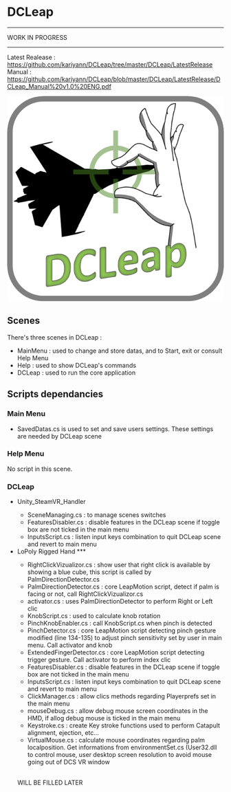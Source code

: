 # DCLeap
***********************
WORK IN PROGRESS
***********************
Latest Realease : https://github.com/kariyann/DCLeap/tree/master/DCLeap/LatestRelease <br/>
Manual : https://github.com/kariyann/DCLeap/blob/master/DCLeap/LatestRelease/DCLeap_Manual%20v1.0%20ENG.pdf

![Image of Yaktocat](https://github.com/kariyann/DCLeap/blob/master/DCLeap/Assets/DCLeap.png)

<h2>Scenes</h2>
There's three scenes in DCLeap :
<ul>
<li>MainMenu : used to change and store datas, and to Start, exit or consult Help Menu</li>
<li>Help : used to show DCLeap's commands</li>
<li>DCLeap : used to run the core application</li>
</ul>
<h2>Scripts dependancies</h2>
<h3>Main Menu</h3>
<ul>
<li>SavedDatas.cs is used to set and save users settings. These settings are needed by DCLeap scene</li>
</ul>
<h3>Help Menu</h3>
No script in this scene.
<h3>DCLeap</h3>
<ul>
<li>Unity_SteamVR_Handler</li>
<ul>
<li>SceneManaging.cs : to manage scenes switches</li>
<li>FeaturesDisabler.cs : disable features in the DCLeap scene if toggle box are not ticked in the main menu</li>
<li>InputsScript.cs : listen input keys combination to quit DCLeap scene and revert to main menu</li>
</ul>
<li>LoPoly Rigged Hand ***</li>
<ul>
<li>RightClickVizualizor.cs : show user that right click is available by showing a blue cube, this script is called by PalmDirectionDetector.cs</li>
<li>PalmDirectionDetector.cs : core LeapMotion script, detect if palm is facing or not, call RightClickVizualizor.cs</li>
<li>activator.cs : uses PalmDirectionDetector to perform Right or Left clic</li>
<li>KnobScript.cs : used to calculate knob rotation</li>
<li>PinchKnobEnabler.cs : call KnobScript.cs when pinch is detected</li>
<li>PinchDetector.cs : core LeapMotion script detecting pinch gesture modified (line 134-135) to adjust pinch sensitivity set by user in main menu. Call activator and knob</li>
<li>ExtendedFingerDetector.cs : core LeapMotion script detecting trigger gesture. Call activator to perform index clic</li>
<li>FeaturesDisabler.cs : disable features in the DCLeap scene if toggle box are not ticked in the main menu</li>
<li>InputsScript.cs : listen input keys combination to quit DCLeap scene and revert to main menu</li>
<li>ClickManager.cs : allow clics methods regarding Playerprefs set in the main menu</li>
<li>mouseDebug.cs : allow debug mouse screen coordinates in the HMD, if allog debug mouse is ticked in the main menu</li>
<li>Keystroke.cs : create Key stroke functions used to perform Catapult alignment, ejection, etc...</li>
<li>VirtualMouse.cs : calculate mouse coordinates regarding palm localposition. Get informations from environmentSet.cs (User32.dll to control mouse, user desktop screen resolution to avoid mouse going out of DCS VR window</li>
</ul>

<br/>WILL BE FILLED LATER


